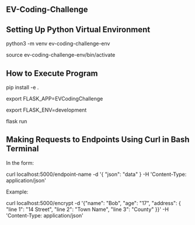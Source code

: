 ## EV-Coding-Challenge
## Setting Up Python Virtual Environment
python3 -m venv ev-coding-challenge-env

source ev-coding-challenge-env/bin/activate

## How to Execute Program
pip install -e .

export FLASK_APP=EVCodingChallenge

export FLASK_ENV=development

flask run

## Making Requests to Endpoints Using Curl in Bash Terminal
In the form:

curl localhost:5000/endpoint-name -d '{ "json": "data" } -H 'Content-Type: application/json'

Example:

curl localhost:5000/encrypt -d '{"name": "Bob", "age": "17", "address": { "line 1": "14 Street", "line 2": "Town Name", "line 3": "County" }}' -H 'Content-Type: application/json'
